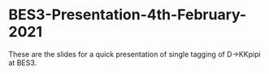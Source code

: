 # BES3-Presentation-4th-February-2021
These are the slides for a quick presentation of single tagging of D->KKpipi at BES3.
